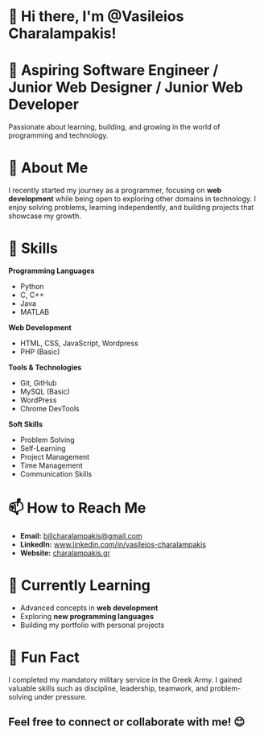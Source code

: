 # 👋 Hi there, I'm @Vasileios Charalampakis!  

# 🚀 Aspiring Software Engineer / Junior Web Designer / Junior Web Developer
Passionate about learning, building, and growing in the world of programming and technology.  

# 🌱 About Me  
I recently started my journey as a programmer, focusing on **web development** while being open to exploring other domains in technology. 
I enjoy solving problems, learning independently, and building projects that showcase my growth.  

# 🔧 Skills  
**Programming Languages**  
- Python  
- C, C++  
- Java  
- MATLAB  

**Web Development**  
- HTML, CSS, JavaScript, Wordpress
- PHP (Basic)  

**Tools & Technologies**  
- Git, GitHub  
- MySQL (Basic)  
- WordPress  
- Chrome DevTools  

**Soft Skills**  
- Problem Solving  
- Self-Learning  
- Project Management  
- Time Management  
- Communication Skills  

# 📫 How to Reach Me  
- **Email:** billcharalampakis@gmail.com 
- **LinkedIn:** www.linkedin.com/in/vasileios-charalampakis
- **Website:** [charalampakis.gr](https://charalampakis.gr/)  

# 🌱 Currently Learning  
- Advanced concepts in **web development**  
- Exploring **new programming languages**  
- Building my portfolio with personal projects  

# 🎉 Fun Fact  
I completed my mandatory military service in the Greek Army.
I gained valuable skills such as discipline, leadership, teamwork, and problem-solving under pressure.  


## Feel free to connect or collaborate with me! 😊

